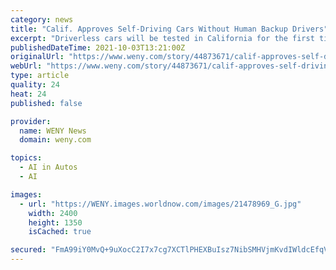 ```yaml
---
category: news
title: "Calif. Approves Self-Driving Cars Without Human Backup Drivers"
excerpt: "Driverless cars will be tested in California for the first time without a person behind a steering wheel under new rules that state regulators approved Monday for the"
publishedDateTime: 2021-10-03T13:21:00Z
originalUrl: "https://www.weny.com/story/44873671/calif-approves-self-driving-cars-without-human-backup-drivers"
webUrl: "https://www.weny.com/story/44873671/calif-approves-self-driving-cars-without-human-backup-drivers"
type: article
quality: 24
heat: 24
published: false

provider:
  name: WENY News
  domain: weny.com

topics:
  - AI in Autos
  - AI

images:
  - url: "https://WENY.images.worldnow.com/images/21478969_G.jpg"
    width: 2400
    height: 1350
    isCached: true

secured: "FmA99iY0MvQ+9uXocC2I7x7cg7XCTlPHEXBuIsz7NibSMHVjmKvdIWldcEfqVfiuq1MKdQNDX5S5F6I4lgZ8EcIBXawfT4dU6G5Z8MLRD3Rj5yoYqLMWSMNSeZiMJ241bq1Cnpc/G/twr7kyEqHn1hKBMeE/Yrg/baSSz9HAQfnIpklhmu5V92XSz9rZQfT/L8FQkSfPZts7zDfmDlE4/+ZsrMI/2ffMuuqkD0YkffnTYOwVBV7V3yII4va/y8rwMR3WsWbTOjc35eak0pMGSgUzKzr81Eyr0EiaR8LCAPWhhgJHjaD57lIXOTtrBt+eSL05VKKW+wjonzrwrvmGrm4Aemz7foZKpotRBoq4VWM=;PAJVL3rS4dMbZrsLfM7STg=="
---
```


